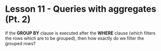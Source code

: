 # Lesson 11 - Queries with aggregates (Pt. 2)

If the **GROUP BY** clause is executed after the **WHERE** clause (which filters the rows which are to be grouped), then how exactly do we filter the grouped rows?
